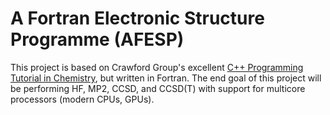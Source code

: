 # A Fortran Electronic Structure Programme (AFESP)
This project is based on Crawford Group's excellent [C++ Programming Tutorial in Chemistry](https://github.com/CrawfordGroup/ProgrammingProjects), but written in Fortran. 
The end goal of this project will be performing HF, MP2, CCSD, and CCSD(T) with support for multicore processors (modern CPUs, GPUs).
